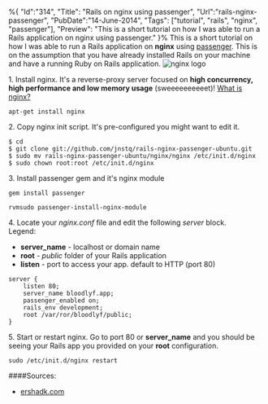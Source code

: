 %{
    "Id":"314",
    "Title": "Rails on nginx using passenger",
    "Url":"rails-nginx-passenger",
    "PubDate":"14-June-2014",
	"Tags": ["tutorial", "rails", "nginx", "passenger"],
	"Preview": "This is a short tutorial on how I was able to run a Rails application on nginx using passenger."
}%
This is a short tutorial on how I was able to run a Rails application on __nginx__ using [passenger](https://www.phusionpassenger.com/). This is on the assumption that you have already installed Rails on your machine and have a running Ruby on Rails application.
![nginx logo](http://static.kimerran.com/img/blog/nginx-logo.jpg)

1\. Install nginx. It's a reverse-proxy server focused on __high concurrency, high performance and low memory usage__ (sweeeeeeeeeet)! [What is nginx?](http://en.wikipedia.org/wiki/Nginx)
```
apt-get install nginx
```
2\. Copy nginx init script. It's pre-configured you might want to edit it.
```
$ cd
$ git clone git://github.com/jnstq/rails-nginx-passenger-ubuntu.git
$ sudo mv rails-nginx-passenger-ubuntu/nginx/nginx /etc/init.d/nginx
$ sudo chown root:root /etc/init.d/nginx
```

3\. Install passenger gem and it's nginx module
```
gem install passenger

rvmsudo passenger-install-nginx-module
```

4\. Locate your _nginx.conf_ file and edit the following _server_ block. <br/>
Legend:<br/>
- __server_name__ -  localhost or domain name<br/>
- __root__ - <i>public</i> folder of your Rails application<br/>
- __listen__ - port to access your app. default to HTTP (port 80)
```
server {
	listen 80;
	server_name bloodlyf.app;
	passenger_enabled on;
	rails_env development;
	root /var/ror/bloodlyf/public;
}
```
5\. Start or restart nginx. Go to port 80 or __server\_name__ and you should be seeing your Rails app you provided on your __root__ configuration.
```
sudo /etc/init.d/nginx restart
```

####Sources:
- [ershadk.com][1]

[1]:http://ershadk.com/blog/2012/04/05/set-up-rails-3-2-2-with-passenger-rvm-and-ngnix/